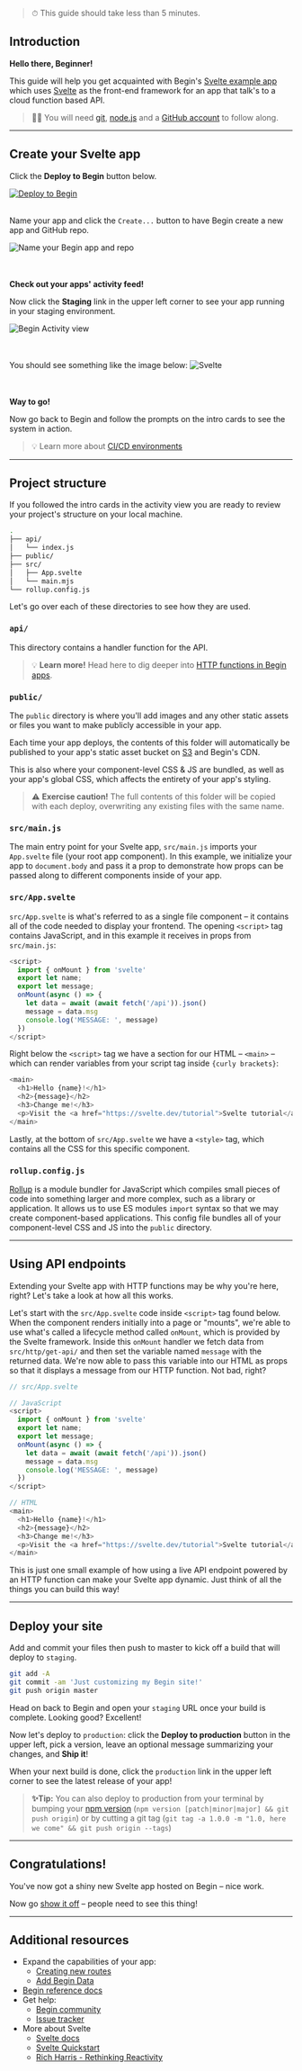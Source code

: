 > ⏱ This guide should take less than 5 minutes.

## Introduction

**Hello there, Beginner!**

This guide will help you get acquainted with Begin's [Svelte example app](https://github.com/begin-examples/node-svelte) which uses [Svelte](https://svelte.dev/) as the front-end framework for an app that talk's to a cloud function based API.

> ✋🏽 You will need [git](https://git-scm.com/book/en/v2/Getting-Started-Installing-Git), [node.js](https://nodejs.org/en/download/) and a [GitHub account](https://help.github.com/en/github/getting-started-with-github/signing-up-for-github) to follow along.

---

## Create your Svelte app

Click the **Deploy to Begin** button below.


[![Deploy to Begin](https://static.begin.com/deploy-to-begin.svg)](https://begin.com/apps/create?template=https://github.com/begin-examples/node-svelte)
<br/>
<br/>

Name your app and click the `Create...` button to have Begin create a new app and GitHub repo.

![Name your Begin app and repo](/_static/screens/shared/begin-repo-name.jpg)
<br/>
<br/>
<br/>

**Check out your apps' activity feed!**

Now click the **Staging** link in the upper left corner to see your app running in your staging environment.

![Begin Activity view](/_static/screens/shared/begin-activity.jpg)
<br/>
<br/>
<br/>

You should see something like the image below:
![Svelte](/_static/screens/guides/svelte/svelte-screen.jpg)
<br/>
<br/>
<br/>

**Way to go!**

Now go back to Begin and follow the prompts on the intro cards to see the system in action.
> 💡 Learn more about [CI/CD environments](https://docs.begin.com/en/getting-started/builds-deploys)

---

## Project structure

If you followed the intro cards in the activity view you are ready to review your project's structure on your local machine.
<br/>

```bash
.
├── api/
│   └── index.js
├── public/
├── src/
│   ├── App.svelte
│   └── main.mjs
└── rollup.config.js
```

Let's go over each of these directories to see how they are used.

### `api/`

This directory contains a handler function for the API.


> 💡 **Learn more!** Head here to dig deeper into [HTTP functions in Begin apps](/en/http-functions/provisioning/).


### `public/`

The `public` directory is where you'll add images and any other static assets or files you want to make publicly accessible in your app.

Each time your app deploys, the contents of this folder will automatically be published to your app's static asset bucket on [S3](https://aws.amazon.com/s3/) and Begin's CDN.

This is also where your component-level CSS & JS are bundled, as well as your app's global CSS, which affects the entirety of your app's styling.

> ⚠️ **Exercise caution!** The full contents of this folder will be copied with each deploy, overwriting any existing files with the same name.


### `src/main.js`

The main entry point for your Svelte app, `src/main.js` imports your `App.svelte` file (your root app component). In this example, we initialize your app to `document.body` and pass it a prop to demonstrate how props can be passed along to different components inside of your app.


### `src/App.svelte`

`src/App.svelte` is what's referred to as a single file component – it contains all of the code needed to display your frontend. The opening `<script>` tag contains JavaScript, and in this example it receives in props from `src/main.js`:

```js
<script>
  import { onMount } from 'svelte'
  export let name;
  export let message;
  onMount(async () => {
    let data = await (await fetch('/api')).json()
    message = data.msg
    console.log('MESSAGE: ', message)
  })
</script>
```

Right below the `<script>` tag we have a section for our HTML – `<main>` – which can render variables from your script tag inside `{curly brackets}`:

```js
<main>
  <h1>Hello {name}!</h1>
  <h2>{message}</h2>
  <h3>Change me!</h3>
  <p>Visit the <a href="https://svelte.dev/tutorial">Svelte tutorial</a> to learn how to build Svelte apps.</p>
</main>
```

Lastly, at the bottom of `src/App.svelte` we have a `<style>` tag, which contains all the CSS for this specific component.


### `rollup.config.js`

[Rollup](https://rollupjs.org/guide/en/) is a module bundler for JavaScript which compiles small pieces of code into something larger and more complex, such as a library or application. It allows us to use ES modules `import` syntax so that we may create component-based applications. This config file bundles all of your component-level CSS and JS into the `public` directory.

---

## Using API endpoints

Extending your Svelte app with HTTP functions may be why you're here, right? Let's take a look at how all this works.

Let's start with the `src/App.svelte` code inside `<script>` tag found below. When the component renders initially into a page or "mounts", we're able to use what's called a lifecycle method called `onMount`, which is provided by the Svelte framework. Inside this `onMount` handler we fetch data from `src/http/get-api/` and then set the variable named `message` with the returned data. We're now able to pass this variable into our HTML as props so that it displays a message from our HTTP function. Not bad, right?

```js
// src/App.svelte

// JavaScript
<script>
  import { onMount } from 'svelte'
  export let name;
  export let message;
  onMount(async () => {
    let data = await (await fetch('/api')).json()
    message = data.msg
    console.log('MESSAGE: ', message)
  })
</script>

// HTML
<main>
  <h1>Hello {name}!</h1>
  <h2>{message}</h2>
  <h3>Change me!</h3>
  <p>Visit the <a href="https://svelte.dev/tutorial">Svelte tutorial</a> to learn how to build Svelte apps.</p>
</main>
```

This is just one small example of how using a live API endpoint powered by an HTTP function can make your Svelte app dynamic. Just think of all the things you can build this way!

---

## Deploy your site

Add and commit your files then push to master to kick off a build that will deploy to `staging`.

```bash
git add -A
git commit -am 'Just customizing my Begin site!'
git push origin master
```

Head on back to Begin and open your `staging` URL once your build is complete. Looking good? Excellent!

Now let's deploy to `production`: click the **Deploy to production** button in the upper left, pick a version, leave an optional message summarizing your changes, and **Ship it**!

When your next build is done, click the `production` link in the upper left corner to see the latest release of your app!

> **✨Tip:** You can also deploy to production from your terminal by bumping your [npm version](https://docs.npmjs.com/cli/version) (`npm version [patch|minor|major] && git push origin`) or by cutting a git tag (`git tag -a 1.0.0 -m "1.0, here we come" && git push origin --tags`)

---

## Congratulations!

You've now got a shiny new Svelte app hosted on Begin – nice work.

Now go [show it off](https://twitter.com/intent/tweet?text=Hey%2C%20check%20out%20my%20new%20Svelte%20site%21%20%28I%20made%20it%20with%20@Begin%29%20PASTE_YOUR_URL_HERE) – people need to see this thing!

---

<!-- TODO add domains directions -->

## Additional resources

- Expand the capabilities of your app:
  - [Creating new routes](/en/functions/creating-new-functions)
  - [Add Begin Data](/en/data/begin-data/)
- [Begin reference docs](/en/getting-started/introduction)
- Get help:
  - [Begin community](https://github.com/smallwins/begin-community/discussions)
  - [Issue tracker](https://github.com/smallwins/begin-issues/issues)
- More about Svelte
  - [Svelte docs](https://svelte.dev/)
  - [Svelte Quickstart](https://svelte.dev/blog/the-easiest-way-to-get-started)
  - [Rich Harris - Rethinking Reactivity](https://www.youtube.com/watch?v=AdNJ3fydeao&feature=emb_title)
